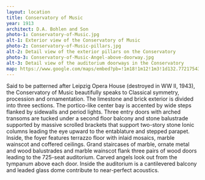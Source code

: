 ```yaml
---
layout: location
title: Conservatory of Music
year: 1913
architect: D.A. Bohlen and Son
photo-1: Conservatory-of-Music.jpg
alt-1: Exterior view of the Conservatory of Music
photo-2: Conservatory-of-Music-pillars.jpg
alt-2: Detail view of the exterior pillars on the Conservatory
photo-3: Conservatory-of-Music-Angel-above-doorway.jpg
alt-3: Detail view of the auditorium doorways in the Conservatory
map: https://www.google.com/maps/embed?pb=!1m18!1m12!1m3!1d132.77217543474399!2d-87.46332010040821!3d39.50942080446088!2m3!1f0!2f39.45!3f0!3m2!1i1024!2i768!4f35!3m3!1m2!1s0x886d63862c0a7709%3A0x5e943b64d1de6891!2sConservatory%20of%20Music!5e1!3m2!1sen!2sus!4v1568380763222!5m2!1sen!2sus
---
```

Said to be patterned after Leipzig Opera House (destroyed in WW II, 1943), the Conservatory of Music beautifully speaks to Classical symmetry, procession and ornamentation. The limestone and brick exterior is divided into three sections. The portico-like center bay is accented by wide steps flanked by sidewalls and period lights. Three entry doors with arched transoms are tucked under a second floor balcony and stone balustrade supported by massive scrolled brackets that support two-story stone Ionic columns leading the eye upward to the entablature and stepped parapet. Inside, the foyer features terrazzo floor with inlaid mosaics, marble wainscot and coffered ceilings. Grand staircases of marble, ornate metal and wood balustrades and marble wainscot flank three pairs of wood doors leading to the 725-seat auditorium. Carved angels look out from the tympanum above each door. Inside the auditorium is a cantilevered balcony and leaded glass dome contribute to near-perfect acoustics.

